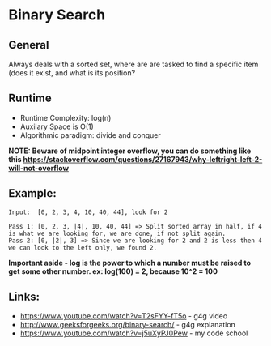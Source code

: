 # Binary Search

## General
Always deals with a sorted set, where are are tasked to find a specific item (does it exist, and what is its position?

## Runtime
* Runtime Complexity: log(n)
* Auxilary Space is O(1)
* Algorithmic paradigm: divide and conquer

**NOTE: Beware of midpoint integer overflow, you can do something like this https://stackoverflow.com/questions/27167943/why-leftright-left-2-will-not-overflow**

## Example:

```
Input:  [0, 2, 3, 4, 10, 40, 44], look for 2

Pass 1: [0, 2, 3, |4|, 10, 40, 44] => Split sorted array in half, if 4 is what we are looking for, we are done, if not split again.
Pass 2: [0, |2|, 3] => Since we are looking for 2 and 2 is less then 4 we can look to the left only, we found 2.
```
**Important aside - log is the power to which a number must be raised to get some other number.  ex: log(100) = 2, because 10^2 = 100**

## Links:
* https://www.youtube.com/watch?v=T2sFYY-fT5o - g4g video
* http://www.geeksforgeeks.org/binary-search/ - g4g explanation
* https://www.youtube.com/watch?v=j5uXyPJ0Pew - my code school
